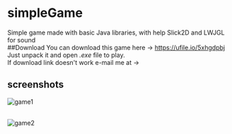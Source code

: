 # simpleGame
Simple game made with basic Java libraries, with help Slick2D and LWJGL for sound<br />
##Download
You can download this game here -> https://ufile.io/5xhgdpbj <br />
Just unpack it and open _.exe_ file to play. <br />
If download link doesn't work e-mail me at -> 

## screenshots
![game1](https://user-images.githubusercontent.com/49452547/58205946-f9158880-7cdf-11e9-94e9-7c0182b20b13.png) <br /> <br />

![game2](https://user-images.githubusercontent.com/49452547/58206040-2feb9e80-7ce0-11e9-906d-7645ee762b42.png) <br /> <br />




